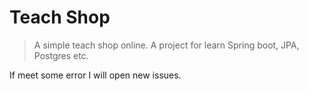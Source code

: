 # Teach Shop
> A simple teach shop online.
> A project for learn Spring boot, JPA, Postgres etc.

If meet some error I will open new issues.